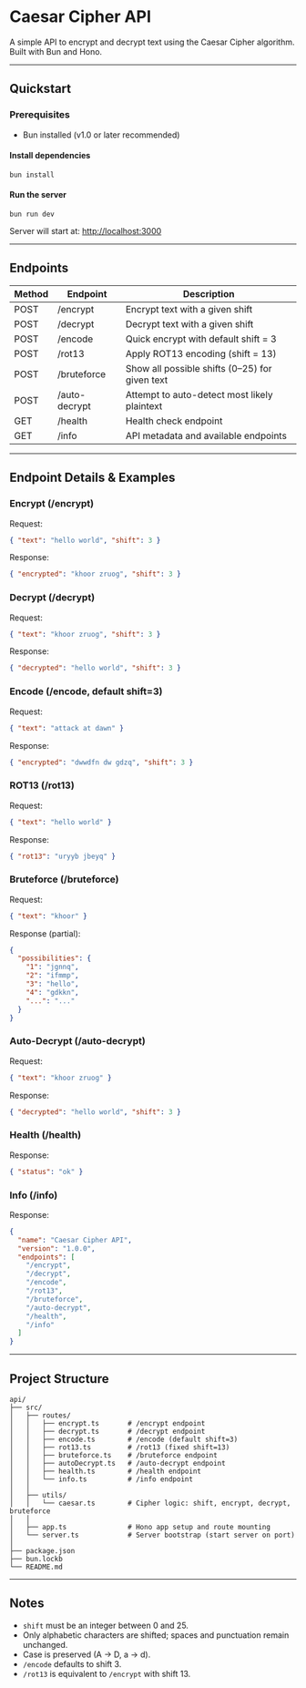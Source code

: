 # Caesar Cipher API

A simple API to encrypt and decrypt text using the Caesar Cipher algorithm.
Built with Bun and Hono.

---

## Quickstart

### Prerequisites

* Bun installed (v1.0 or later recommended)

#### Install dependencies

```shell
bun install
```

#### Run the server

```shell
bun run dev
```

Server will start at:
[http://localhost:3000](http://localhost:3000)

---

## Endpoints

| Method | Endpoint      | Description                                    |
| ------ | ------------- | ---------------------------------------------- |
| POST   | /encrypt      | Encrypt text with a given shift                |
| POST   | /decrypt      | Decrypt text with a given shift                |
| POST   | /encode       | Quick encrypt with default shift = 3           |
| POST   | /rot13        | Apply ROT13 encoding (shift = 13)              |
| POST   | /bruteforce   | Show all possible shifts (0–25) for given text |
| POST   | /auto-decrypt | Attempt to auto-detect most likely plaintext   |
| GET    | /health       | Health check endpoint                          |
| GET    | /info         | API metadata and available endpoints           |

---

## Endpoint Details & Examples

### Encrypt (/encrypt)

Request:

```json
{ "text": "hello world", "shift": 3 }
```

Response:

```json
{ "encrypted": "khoor zruog", "shift": 3 }
```

### Decrypt (/decrypt)

Request:

```json
{ "text": "khoor zruog", "shift": 3 }
```

Response:

```json
{ "decrypted": "hello world", "shift": 3 }
```

### Encode (/encode, default shift=3)

Request:

```json
{ "text": "attack at dawn" }
```

Response:

```json
{ "encrypted": "dwwdfn dw gdzq", "shift": 3 }
```

### ROT13 (/rot13)

Request:

```json
{ "text": "hello world" }
```

Response:

```json
{ "rot13": "uryyb jbeyq" }
```

### Bruteforce (/bruteforce)

Request:

```json
{ "text": "khoor" }
```

Response (partial):

```json
{
  "possibilities": {
    "1": "jgnnq",
    "2": "ifmmp",
    "3": "hello",
    "4": "gdkkn",
    "...": "..."
  }
}
```

### Auto-Decrypt (/auto-decrypt)

Request:

```json
{ "text": "khoor zruog" }
```

Response:

```json
{ "decrypted": "hello world", "shift": 3 }
```

### Health (/health)

Response:

```json
{ "status": "ok" }
```

### Info (/info)

Response:

```json
{
  "name": "Caesar Cipher API",
  "version": "1.0.0",
  "endpoints": [
    "/encrypt",
    "/decrypt",
    "/encode",
    "/rot13",
    "/bruteforce",
    "/auto-decrypt",
    "/health",
    "/info"
  ]
}
```

---

## Project Structure

```shell
api/
├── src/
│   ├── routes/
│   │   ├── encrypt.ts       # /encrypt endpoint
│   │   ├── decrypt.ts       # /decrypt endpoint
│   │   ├── encode.ts        # /encode (default shift=3)
│   │   ├── rot13.ts         # /rot13 (fixed shift=13)
│   │   ├── bruteforce.ts    # /bruteforce endpoint
│   │   ├── autoDecrypt.ts   # /auto-decrypt endpoint
│   │   ├── health.ts        # /health endpoint
│   │   └── info.ts          # /info endpoint
│   │
│   ├── utils/
│   │   └── caesar.ts        # Cipher logic: shift, encrypt, decrypt, bruteforce
│   │
│   ├── app.ts               # Hono app setup and route mounting
│   └── server.ts            # Server bootstrap (start server on port)
│
├── package.json
├── bun.lockb
└── README.md
```

---

## Notes

* `shift` must be an integer between 0 and 25.
* Only alphabetic characters are shifted; spaces and punctuation remain unchanged.
* Case is preserved (A → D, a → d).
* `/encode` defaults to shift 3.
* `/rot13` is equivalent to `/encrypt` with shift 13.
